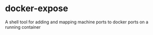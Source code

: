 # docker-expose
A shell tool for adding and mapping machine ports to docker ports on a running container
